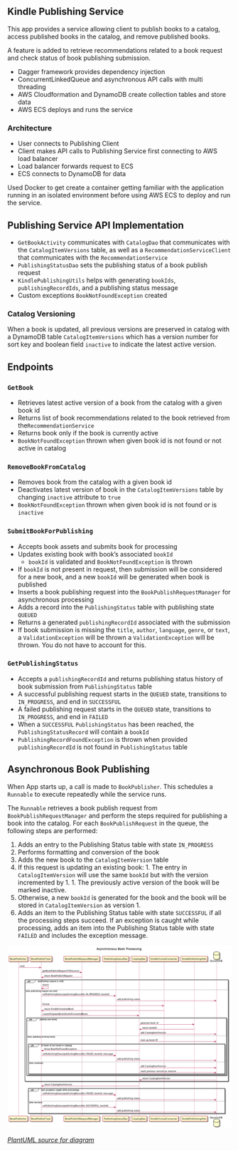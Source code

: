## Kindle Publishing Service

This app provides a service allowing client to publish books to a catalog, access 
published books in the catalog, and remove published books.

A feature is added to retrieve recommendations related to a book request and check 
status of book publishing submission.


* Dagger framework provides dependency injection
* ConcurrentLinkedQueue and asynchronous API calls with multi threading
* AWS Cloudformation and DynamoDB create collection tables and store data
* AWS ECS deploys and runs the service

### Architecture
* User connects to Publishing Client
* Client makes API calls to Publishing Service first connecting to AWS load balancer
* Load balancer forwards request to ECS
* ECS connects to DynamoDB for data

Used Docker to get create a container getting familiar with the application running in an isolated environment
before using AWS ECS to deploy and run the service.

## Publishing Service API Implementation

* `GetBookActivity` communicates with `CatalogDao` that communicates with the `CatalogItemVersions` table, as well as
  a `RecommendationServiceClient` that communicates with the `RecommendationService`
* `PublishingStatusDao` sets the publishing status of a book publish request
* `KindlePublishingUtils` helps with generating `bookIds`, `publishingRecordIds`, and a publishing status message 
* Custom exceptions `BookNotFoundException` created 

### Catalog Versioning

When a book is updated, all previous versions are preserved in catalog with a DynamoDB table `CatalogItemVersions` 
which has a version number for sort key and boolean field `inactive` to indicate the latest active version.

## Endpoints 
### `GetBook`

* Retrieves latest active version of a book from the catalog with a given book id
* Returns list of book recommendations related to the book retrieved from the`RecommendationService`
* Returns book only if the book is currently active
* `BookNotFoundException` thrown when given book id is not found or not active in catalog

### `RemoveBookFromCatalog`

* Removes book from the catalog with a given book id
* Deactivates latest version of book in the `CatalogItemVersions` table by changing `inactive` attribute to `true`
* `BookNotFoundException` thrown when given book id is not found or is `inactive`

### `SubmitBookForPublishing`

* Accepts book assets and submits book for processing
* Updates existing book with book’s associated `bookId`
    * `bookId` is validated and `BookNotFoundException` is thrown
* If `bookId` is not present in request, then submission will be considered for a new
  book, and a new `bookId` will be generated when book is published
* Inserts a book publishing request into the `BookPublishRequestManager` for asynchronous processing
* Adds a record into the `PublishingStatus` table with publishing state `QUEUED`
* Returns a generated `publishingRecordId` associated with the submission
* If book submission is missing the `title`, `author`, `language`, `genre`, or `text`, a
  `ValidationException` will be thrown
  a `ValidationException` will be thrown. You do not have to account for this.

### `GetPublishingStatus`

* Accepts a `publishingRecordId` and returns publishing status history of book submission from `PublishingStatus` table
* A successful publishing request starts in the `QUEUED` state, transitions to `IN_PROGRESS`, and end in `SUCCESSFUL`
* A failed publishing request starts in the `QUEUED` state, transitions to `IN_PROGRESS`, and end in `FAILED`
* When a `SUCCESSFUL` `PublishingStatus` has been reached, the `PublishingStatusRecord` will contain a `bookId` 
* `PublishingRecordFoundException` is thrown when provided `publishingRecordId` is not found in `PublishingStatus` table


## Asynchronous Book Publishing

When App starts up, a call is made to `BookPublisher`. This schedules a
`Runnable` to execute repeatedly while the service runs.

The `Runnable` retrieves a book publish request from `BookPublishRequestManager` and
perform the steps required for publishing a book into the catalog. For each
`BookPublishRequest` in the queue, the following steps are performed:

1. Adds an entry to the Publishing Status table with state `IN_PROGRESS`
2. Performs formatting and conversion of the book
3. Adds the new book to the `CatalogItemVersion` table
  1. If this request is updating an existing book:
    1. The entry in `CatalogItemVersion` will use the same `bookId` but with the
       version incremented by 1.
    1. The previously active version of the book will be marked inactive.
  2. Otherwise, a new `bookId` is generated for the book and the book will be stored in
     `CatalogItemVersion` as version 1.
4. Adds an item to the Publishing Status table with state `SUCCESSFUL` if all the processing steps
   succeed. If an exception is caught while processing, adds an item into the Publishing Status
   table with state `FAILED` and includes the exception message.

![Sequence diagram for Asynchronous Book Processing](src/resources/processing.png)

*[PlantUML source for diagram](https://tiny.amazon.com/1dasbgpgn/processing)*
